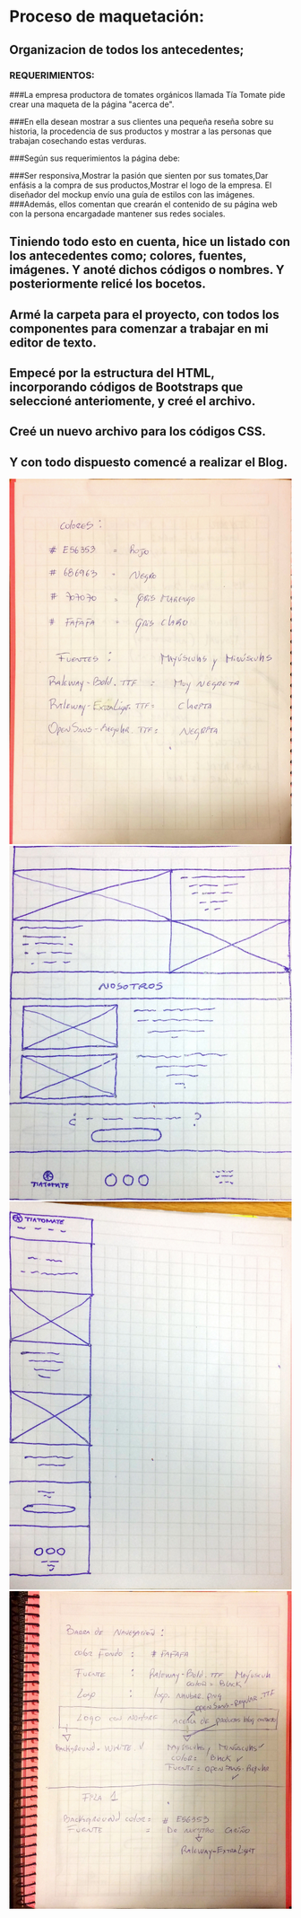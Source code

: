 # Proceso de maquetación:
## Organizacion de todos los antecedentes;
### REQUERIMIENTOS:
###La empresa productora de tomates orgánicos llamada Tía Tomate pide crear una maqueta de la página "acerca de".

###En ella desean mostrar a sus clientes una pequeña reseña sobre su historia, la procedencia de sus productos y mostrar a las personas que trabajan cosechando estas verduras.

###Según sus requerimientos la página debe:

###Ser responsiva,Mostrar la pasión que sienten por sus tomates,Dar enfásis a la compra de sus productos,Mostrar el logo de la empresa. El diseñador del mockup envío una guía de estilos con las imágenes.
###Además, ellos comentan que crearán el contenido de su página web con la persona encargadade mantener sus redes sociales.

## Tiniendo todo esto en cuenta, hice un listado con los antecedentes como; colores, fuentes, imágenes. Y anoté dichos códigos o nombres. Y posteriormente relicé los bocetos.

## Armé la carpeta para el proyecto, con todos los componentes para comenzar a trabajar en mi editor de texto.
## Empecé por la estructura del HTML, incorporando códigos de Bootstraps que seleccioné anteriomente, y creé el archivo.
## Creé un nuevo archivo para los códigos CSS.
## Y con todo dispuesto comencé a realizar el Blog.

![](img/listado.png)
![](img/maqueta1.png)
![](img/maqueta2.png)
![](img/maqueta3.png)